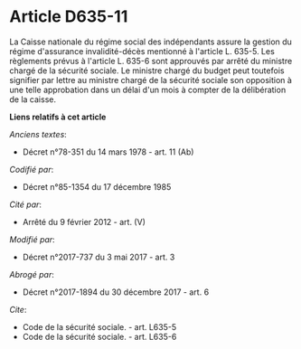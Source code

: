 # Article D635-11

La Caisse nationale du régime social des indépendants assure la gestion du régime d'assurance invalidité-décès mentionné à
l'article L. 635-5. Les règlements prévus à l'article L. 635-6 sont approuvés par arrêté du ministre chargé de la sécurité
sociale. Le ministre chargé du budget peut toutefois signifier par lettre au ministre chargé de la sécurité sociale son
opposition à une telle approbation dans un délai d'un mois à compter de la délibération de la caisse.

**Liens relatifs à cet article**

_Anciens textes_:

  - Décret n°78-351 du 14 mars 1978 - art. 11 (Ab)

_Codifié par_:

  - Décret n°85-1354 du 17 décembre 1985

_Cité par_:

  - Arrêté du 9 février 2012 - art. (V)

_Modifié par_:

  - Décret n°2017-737 du 3 mai 2017 - art. 3

_Abrogé par_:

  - Décret n°2017-1894 du 30 décembre 2017 - art. 6

_Cite_:

  - Code de la sécurité sociale. - art. L635-5
  - Code de la sécurité sociale. - art. L635-6
